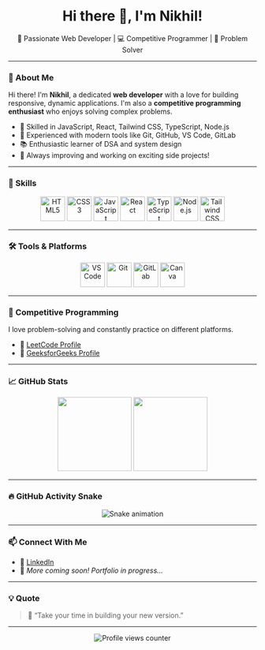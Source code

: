 <h1 align="center">Hi there 👋, I'm Nikhil!</h1>

<p align="center">🚀 Passionate Web Developer | 💻 Competitive Programmer | 🎯 Problem Solver</p>

---

### 🌟 About Me

Hi there! I'm **Nikhil**, a dedicated **web developer** with a love for building responsive, dynamic applications. I'm also a **competitive programming enthusiast** who enjoys solving complex problems.

- 🧠 Skilled in JavaScript, React, Tailwind CSS, TypeScript, Node.js
- 🔧 Experienced with modern tools like Git, GitHub, VS Code, GitLab
- 📚 Enthusiastic learner of DSA and system design
- 🎯 Always improving and working on exciting side projects!

---

### 🚀 Skills

<div align="center">
  
<img src="https://cdn.jsdelivr.net/gh/devicons/devicon/icons/html5/html5-original.svg" height="50" alt="HTML5"/>
<img src="https://cdn.jsdelivr.net/gh/devicons/devicon/icons/css3/css3-original.svg" height="50" alt="CSS3"/>
<img src="https://cdn.jsdelivr.net/gh/devicons/devicon/icons/javascript/javascript-original.svg" height="50" alt="JavaScript"/>
<img src="https://cdn.jsdelivr.net/gh/devicons/devicon/icons/react/react-original.svg" height="50" alt="React"/>
<img src="https://cdn.jsdelivr.net/gh/devicons/devicon/icons/typescript/typescript-original.svg" height="50" alt="TypeScript"/>
<img src="https://cdn.jsdelivr.net/gh/devicons/devicon/icons/nodejs/nodejs-original.svg" height="50" alt="Node.js"/>
<img src="https://cdn.jsdelivr.net/gh/devicons/devicon/icons/tailwindcss/tailwindcss-plain.svg" height="50" alt="Tailwind CSS"/>

</div>

---

### 🛠️ Tools & Platforms

<div align="center">

<img src="https://cdn.jsdelivr.net/gh/devicons/devicon/icons/vscode/vscode-original.svg" height="50" alt="VS Code"/>
<img src="https://cdn.jsdelivr.net/gh/devicons/devicon/icons/git/git-original.svg" height="50" alt="Git"/>
<img src="https://cdn.jsdelivr.net/gh/devicons/devicon/icons/gitlab/gitlab-original.svg" height="50" alt="GitLab"/>
<img src="https://cdn.jsdelivr.net/gh/devicons/devicon/icons/canva/canva-original.svg" height="50" alt="Canva"/>

</div>

---

### 🧠 Competitive Programming

I love problem-solving and constantly practice on different platforms.

- 🔗 [LeetCode Profile](https://leetcode.com/u/Nikhil_kumar111/)
- 🔗 [GeeksforGeeks Profile](https://www.geeksforgeeks.org/user/nikhilkumabuju/)

---

### 📈 GitHub Stats

<p align="center">
  <img src="https://github-readme-stats.vercel.app/api?username=Nikhilkumar111&show_icons=true&theme=dracula&count_private=true&hide_border=false" height="150" />
  <img src="https://github-readme-stats.vercel.app/api/top-langs/?username=Nikhilkumar111&layout=compact&theme=dracula&hide_border=false&langs_count=6" height="150"/>
</p>

---

### 🔥 GitHub Activity Snake

<p align="center">
  <img src="https://raw.githubusercontent.com/maurodesouza/maurodesouza/output/snake.svg" alt="Snake animation" />
</p>

---

### 📫 Connect With Me

- 👔 [LinkedIn](https://www.linkedin.com/in/nikhil-kumar-37b182253/)
- 📌 *More coming soon! Portfolio in progress...*

---

### 💡 Quote

> 🧘 “Take your time in building your new version.”

---

<p align="center">
  <img src="https://komarev.com/ghpvc/?username=Nikhilkumar111&label=PROFILE+VIEWS" alt="Profile views counter"/>
</p>
